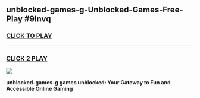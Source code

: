 
## unblocked-games-g-Unblocked-Games-Free-Play #9lnvq
<h3>
<a href="https://us.freeplayer.one?title=unblocked-games-g&ref=9M">CLICK TO PLAY</a></h3>
<hr>

<h3>
<a href="https://us.freeplayer.one?title=unblocked-games-g&ref=9M">CLICK 2 PLAY</a>
  
</h3>

<a href="https://us.freeplayer.one?title=unblocked-games-g&ref=9M"><img src="https://clearcache.store/games.png"></a>


**unblocked-games-g games unblocked: Your Gateway to Fun and Accessible Online Gaming**
